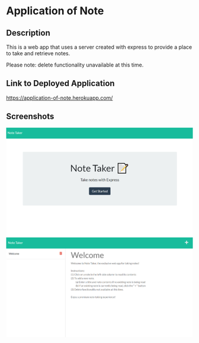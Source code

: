 # Application of Note

## Description
This is a web app that uses a server created with express to provide a place to take and retrieve notes.

Please note: delete functionality unavailable at this time.

## Link to Deployed Application
<a href = "https://application-of-note.herokuapp.com/">https://application-of-note.herokuapp.com/</a>

## Screenshots
![Screenshot of Note Taker landing page](./assets/images/application-of-note.png)
![Screenshot of Note Taker note page](./assets/images/application-of-note-notes.png)